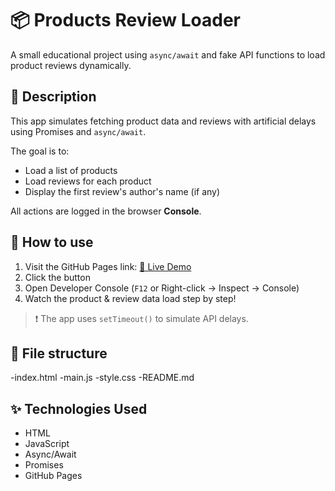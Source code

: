 # 📦 Products Review Loader

A small educational project using `async/await` and fake API functions to load product reviews dynamically.

## 🧠 Description

This app simulates fetching product data and reviews with artificial delays using Promises and `async/await`.

The goal is to:
- Load a list of products
- Load reviews for each product
- Display the first review's author's name (if any)

All actions are logged in the browser **Console**.

## 🚀 How to use

1. Visit the GitHub Pages link: [🔗 Live Demo](https://r1dePUSH.github.io/products-review-loader/)  
2. Click the button  
3. Open Developer Console (`F12` or Right-click → Inspect → Console)  
4. Watch the product & review data load step by step!  

> ❗ The app uses `setTimeout()` to simulate API delays.

## 📁 File structure

-index.html
-main.js
-style.css 
-README.md

## ✨ Technologies Used

- HTML
- JavaScript
- Async/Await
- Promises
- GitHub Pages
